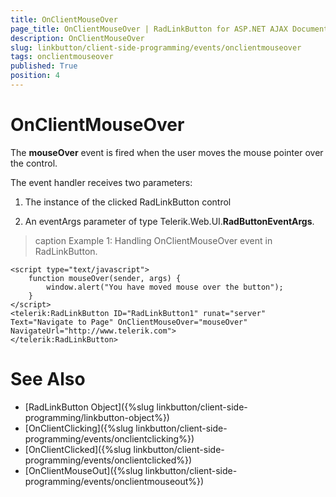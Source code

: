```yaml
---
title: OnClientMouseOver
page_title: OnClientMouseOver | RadLinkButton for ASP.NET AJAX Documentation
description: OnClientMouseOver
slug: linkbutton/client-side-programming/events/onclientmouseover
tags: onclientmouseover
published: True
position: 4
---
```


# OnClientMouseOver

The **mouseOver** event is fired when the user moves the mouse pointer over the control.

The event handler receives two parameters:

1. The instance of the clicked RadLinkButton control

1. An eventArgs parameter of type Telerik.Web.UI.**RadButtonEventArgs**.

>caption Example 1: Handling OnClientMouseOver event in RadLinkButton.

````ASP.NET
<script type="text/javascript">
	function mouseOver(sender, args) {
		window.alert("You have moved mouse over the button");
	}
</script>
<telerik:RadLinkButton ID="RadLinkButton1" runat="server" Text="Navigate to Page" OnClientMouseOver="mouseOver" NavigateUrl="http://www.telerik.com">
</telerik:RadLinkButton>
````

# See Also

 * [RadLinkButton Object]({%slug linkbutton/client-side-programming/linkbutton-object%})
 * [OnClientClicking]({%slug linkbutton/client-side-programming/events/onclientclicking%})
 * [OnClientClicked]({%slug linkbutton/client-side-programming/events/onclientclicked%})
 * [OnClientMouseOut]({%slug linkbutton/client-side-programming/events/onclientmouseout%})